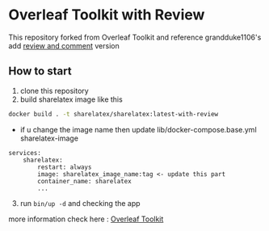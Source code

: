 # Overleaf Toolkit with Review
This repository forked from Overleaf Toolkit and reference grandduke1106's add [review and comment](https://github.com/GrandDuke1106/sharelatex/tree/main) version

## How to start 
1. clone this repository
2. build sharelatex image like this
```sh
docker build . -t sharelatex/sharelatex:latest-with-review 
```
  - if u change the image name then update lib/docker-compose.base.yml sharelatex-image
```docker
services:
    sharelatex:
        restart: always
        image: sharelatex_image_name:tag <- update this part
        container_name: sharelatex
        ...
```
3. run `bin/up -d` and checking the app

more information check here : [Overleaf Toolkit](https://github.com/overleaf/toolkit)
